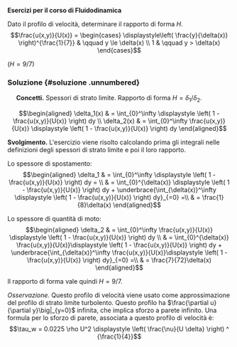 **Esercizi per il corso di Fluidodinamica**

Dato il profilo di velocità, determinare il rapporto di forma $H$.
$$\frac{u(x,y)}{U(x)} = 
  \begin{cases}
    \displaystyle\left( \frac{y}{\delta(x)} \right)^{\frac{1}{7}} &  \qquad y \le \delta(x) \\
    1 &  \qquad y > \delta(x)
  \end{cases}$$

($H = 9/7$)

### Soluzione {#soluzione .unnumbered}

     **Concetti.** Spessori di strato limite. Rapporto di forma
$H = \delta_1 / \delta_2$.

$$\begin{aligned}
   \delta_1(x) & = \int_{0}^\infty \displaystyle \left( 1 - \frac{u(x,y)}{U(x)} \right) dy \\
   \delta_2(x) & = \int_{0}^\infty \frac{u(x,y)}{U(x)} \displaystyle \left( 1 - \frac{u(x,y)}{U(x)} \right) dy
\end{aligned}$$

**Svolgimento.** L'esercizio viene risolto calcolando prima gli
integrali nelle definizioni degli spessori di strato limite e poi il
loro rapporto.

Lo spessore di spostamento: $$\begin{aligned}
  \delta_1 & = \int_{0}^\infty \displaystyle \left( 1 - \frac{u(x,y)}{U(x)} \right) dy  = \\
           & = \int_{0}^{\delta(x)} \displaystyle \left( 1 - \frac{u(x,y)}{U(x)} \right) dy +
           \underbrace{\int_{\delta(x)}^\infty \displaystyle \left( 1 - \frac{u(x,y)}{U(x)} \right) dy}_{=0}  =\\
           & = \frac{1}{8}\delta(x)
\end{aligned}$$

Lo spessore di quantità di moto: $$\begin{aligned}
  \delta_2 & = \int_{0}^\infty \frac{u(x,y)}{U(x)} \displaystyle \left( 1 - \frac{u(x,y)}{U(x)} \right) dy \\
           & = \int_{0}^{\delta(x)} \frac{u(x,y)}{U(x)}\displaystyle \left( 1 - \frac{u(x,y)}{U(x)} \right) dy +
           \underbrace{\int_{\delta(x)}^\infty \frac{u(x,y)}{U(x)}\displaystyle \left( 1 - \frac{u(x,y)}{U(x)} \right) dy}_{=0}  =\\
           & = \frac{7}{72}\delta(x)
\end{aligned}$$

Il rapporto di forma vale quindi $H = 9/7$.

*Osservazione.* Questo profilo di velocità viene usato come
approssimazione del profilo di strato limite turbolento. Questo profilo
ha $\frac{\partial u}{\partial y}\big|_{y=0}$ infinita, che implica
sforzo a parete infinito. Una formula per lo sforzo di parete, associata
a questo profilo di velocità è:
$$\tau_w = 0.0225 \rho U^2 \displaystyle \left( \frac{\nu}{U \delta} \right) ^ {\frac{1}{4}}$$
